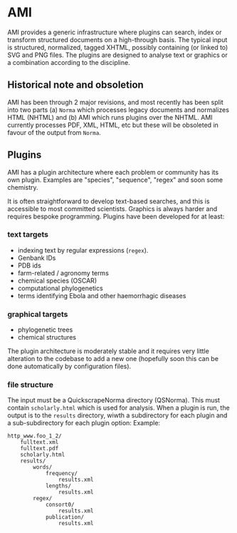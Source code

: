 # AMI

AMI provides a generic infrastructure where plugins can search, index or transform structured documents on a high-through basis. The typical input is structured, normalized, tagged XHTML, possibly containing (or linked to) SVG and PNG files. The plugins are designed to analyse text or graphics or a combination according to the discipline. 

## Historical note and obsoletion

AMI has been through 2 major revisions, and most recently has been split into two parts (a) ``Norma`` which processes legacy documents and normalizes HTML (NHTML) and (b) AMI which runs plugins over the NHTML. AMI currently processes PDF, XML, HTML, etc but these will be obsoleted in favour of the output from ``Norma``. 

## Plugins

AMI has a plugin architecture where each problem or community has its own plugin. Examples are "species", "sequence", "regex" and soon some chemistry.

It is often straightforward to develop text-based searches, and this is accessible to most committed scientists. Graphics is always harder and requires bespoke programming. Plugins have been developed for at least:

### text targets

 * indexing text by regular expressions (``regex``).
 * Genbank IDs
 * PDB ids
 * farm-related / agronomy terms
 * chemical species (OSCAR)
 * computational phylogenetics
 * terms identifying Ebola and other haemorrhagic diseases
 
### graphical targets

 * phylogenetic trees 
 * chemical structures
 
The plugin architecture is moderately stable and it requires very little alteration to the codebase to add a new one (hopefully soon this can be done automatically by configuration files).

### file structure

The input must be a QuickscrapeNorma directory (QSNorma). This must contain `scholarly.html` which is used for 
analysis. When a plugin is run, the output is to the `results` directory, wiwth a subdirectory for each plugin
and a sub-subdirectory for each plugin option: Example:


    http_www.foo_1_2/
        fulltext.xml
        fulltext.pdf
        scholarly.html
        results/
            words/
                frequency/
                    results.xml
                lengths/
                    results.xml
            regex/
                consort0/
                    results.xml
                publication/
                    results.xml


        

